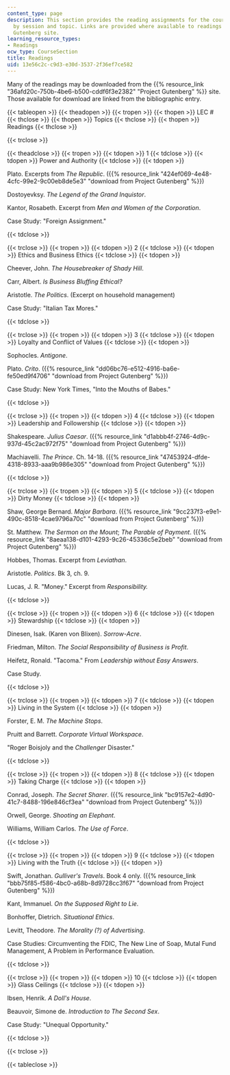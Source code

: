 ```yaml
---
content_type: page
description: This section provides the reading assignments for the course, organized
  by session and topic. Links are provided where available to readings on the Project
  Gutenberg site.
learning_resource_types:
- Readings
ocw_type: CourseSection
title: Readings
uid: 13e56c2c-c9d3-e30d-3537-2f36ef7ce582
---
```


Many of the readings may be downloaded from the {{% resource_link "36afd20c-750b-4be6-b500-cddf6f3e2382" "Project Gutenberg" %}} site. Those available for download are linked from the bibliographic entry.

{{< tableopen >}}
{{< theadopen >}}
{{< tropen >}}
{{< thopen >}}
LEC #
{{< thclose >}}
{{< thopen >}}
Topics
{{< thclose >}}
{{< thopen >}}
Readings
{{< thclose >}}

{{< trclose >}}

{{< theadclose >}}
{{< tropen >}}
{{< tdopen >}}
1
{{< tdclose >}}
{{< tdopen >}}
Power and Authority
{{< tdclose >}}
{{< tdopen >}}


Plato. Excerpts from _The Republic_. ({{% resource_link "424ef069-4e48-4cfc-99e2-9c00eb8de5e3" "download from Project Gutenberg" %}})

Dostoyevksy. _The Legend of the Grand Inquistor_.

Kantor, Rosabeth. Excerpt from _Men and Women of the Corporation_.

Case Study: "Foreign Assignment."


{{< tdclose >}}

{{< trclose >}}
{{< tropen >}}
{{< tdopen >}}
2
{{< tdclose >}}
{{< tdopen >}}
Ethics and Business Ethics
{{< tdclose >}}
{{< tdopen >}}


Cheever, John. _The Housebreaker of Shady Hill_.

Carr, Albert. _Is Business Bluffing Ethical?_

Aristotle. _The Politics_. (Excerpt on household management)

Case Study: "Italian Tax Mores."


{{< tdclose >}}

{{< trclose >}}
{{< tropen >}}
{{< tdopen >}}
3
{{< tdclose >}}
{{< tdopen >}}
Loyalty and Conflict of Values
{{< tdclose >}}
{{< tdopen >}}


Sophocles. _Antigone_.

Plato. _Crito_. ({{% resource_link "dd06bc76-e512-4916-ba6e-fe50ed9f4706" "download from Project Gutenberg" %}})

Case Study: New York Times, "Into the Mouths of Babes."


{{< tdclose >}}

{{< trclose >}}
{{< tropen >}}
{{< tdopen >}}
4
{{< tdclose >}}
{{< tdopen >}}
Leadership and Followership
{{< tdclose >}}
{{< tdopen >}}


Shakespeare. _Julius Caesar_. ({{% resource_link "d1abbb4f-2746-4d9c-937d-45c2ac972f75" "download from Project Gutenberg" %}})

Machiavelli. _The Prince_. Ch. 14-18. ({{% resource_link "47453924-dfde-4318-8933-aaa9b986e305" "download from Project Gutenberg" %}})


{{< tdclose >}}

{{< trclose >}}
{{< tropen >}}
{{< tdopen >}}
5
{{< tdclose >}}
{{< tdopen >}}
Dirty Money
{{< tdclose >}}
{{< tdopen >}}


Shaw, George Bernard. _Major Barbara_. ({{% resource_link "9cc237f3-e9e1-490c-8518-4cae9796a70c" "download from Project Gutenberg" %}})

St. Matthew. _The Sermon on the Mount_; _The Parable of Payment_. ({{% resource_link "8aeaa138-d101-4293-9c26-45336c5e2beb" "download from Project Gutenberg" %}})

Hobbes, Thomas. Excerpt from _Leviathan_.

Aristotle. _Politics_. Bk 3, ch. 9.

Lucas, J. R. "Money." Excerpt from _Responsibility._


{{< tdclose >}}

{{< trclose >}}
{{< tropen >}}
{{< tdopen >}}
6
{{< tdclose >}}
{{< tdopen >}}
Stewardship
{{< tdclose >}}
{{< tdopen >}}


Dinesen, Isak. (Karen von Blixen). _Sorrow-Acre_.

Friedman, Milton. _The Social Responsibility of Business is Profit_.

Heifetz, Ronald. "Tacoma." From _Leadership without Easy Answers_.

Case Study.


{{< tdclose >}}

{{< trclose >}}
{{< tropen >}}
{{< tdopen >}}
7
{{< tdclose >}}
{{< tdopen >}}
Living in the System
{{< tdclose >}}
{{< tdopen >}}


Forster, E. M. _The Machine Stops_.

Pruitt and Barrett. _Corporate Virtual Workspace_.

"Roger Boisjoly and the _Challenger_ Disaster."


{{< tdclose >}}

{{< trclose >}}
{{< tropen >}}
{{< tdopen >}}
8
{{< tdclose >}}
{{< tdopen >}}
Taking Charge
{{< tdclose >}}
{{< tdopen >}}


Conrad, Joseph. _The Secret Sharer_. ({{% resource_link "bc9157e2-4d90-41c7-8488-196e846cf3ea" "download from Project Gutenberg" %}})

Orwell, George. _Shooting an Elephant_.

Williams, William Carlos. _The Use of Force_.


{{< tdclose >}}

{{< trclose >}}
{{< tropen >}}
{{< tdopen >}}
9
{{< tdclose >}}
{{< tdopen >}}
Living with the Truth
{{< tdclose >}}
{{< tdopen >}}


Swift, Jonathan. _Gulliver's Travels_. Book 4 only. ({{% resource_link "bbb75f85-f586-4bc0-a68b-8d9728cc3f67" "download from Project Gutenberg" %}})

Kant, Immanuel. _On the Supposed Right to Lie_.

Bonhoffer, Dietrich. _Situational Ethics_.

Levitt, Theodore. _The Morality (?) of Advertising_.

Case Studies: Circumventing the FDIC, The New Line of Soap, Mutal Fund Management, A Problem in Performance Evaluation.


{{< tdclose >}}

{{< trclose >}}
{{< tropen >}}
{{< tdopen >}}
10
{{< tdclose >}}
{{< tdopen >}}
Glass Ceilings
{{< tdclose >}}
{{< tdopen >}}


Ibsen, Henrik. _A Doll's House_.

Beauvoir, Simone de. _Introduction to The Second Sex_.

Case Study: "Unequal Opportunity."


{{< tdclose >}}

{{< trclose >}}

{{< tableclose >}}